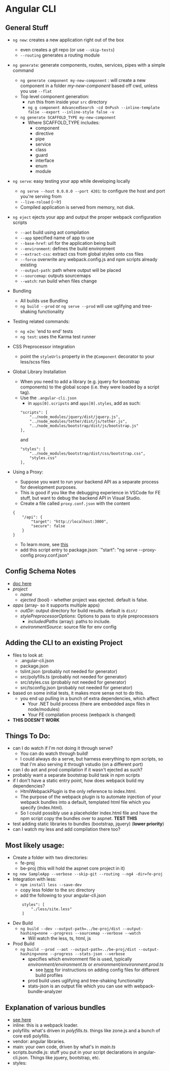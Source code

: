 Angular CLI
================

## General Stuff

- `ng new`: creates a new application right out of the box
    - even creates a git repo (or use `--skip-tests`)
    - `--routing` generates a routing module
- `ng generate`: generate components, routes, services, pipes with a simple command
    - `ng generate component my-new-component` : will create a new component in a folder *my-new-component* based off cwd, unless you use `--flat`
    - Top level component generation:
        - run this from inside your `src` directory
        - `ng g component AdvancedSearch -cd OnPush --inline-template false --export --inline-style false -v`  
    - `ng generate SCAFFOLD_TYPE my-new-component`
        - Where SCAFFOLD_TYPE includes:
            - component
            - directive
            - pipe
            - service
            - class
            - guard
            - interface
            - enum
            - module
    
- `ng serve`: easy testing your app while developing locally
    - `ng serve --host 0.0.0.0 --port 4201`: to configure the host and port you're serving from
    - `--live-roload` (--lr)
    - Compiled application is served from memory, not disk.
- `ng eject` ejects your app and output the proper webpack configuration scripts
    - `--aot` build using aot compilation
    - `--app` specified name of app to use
    - `--base-href`:  url for the application being built
    - `--environment`: defines the build environment
    - `--extract-css`: extract css from global styles onto css files
    - `--force` overwrite any webpack.config.js and npm scripts already existing
    - `--output-path`: path where output will be placed
    - `--sourcemap`: outputs sourcemaps
    - `--watch`: run build when files change
- Bundling
    - All builds use Bundling
    - `ng build --prod` or `ng serve --prod` will use uglifying and tree-shaking functionality
 - Testing related commands:
    - `ng e2e`: 'end to end' tests
    - `ng test`: uses the Karma test runner
- CSS Preprocessor integration
    - point the `styleUrls` property in the `@Component` decorator to your less/scss files
- Global Library Installation
    - When you need to add a library (e.g. jquery for bootstrap components) to the global scope (i.e. they were loaded by a script tag).
    - Use the `.angular-cli.json`
        - in `apps[0].scripsts` and `apps[0].styles`, add as such:
        ```(json)
        "scripts": [
            "../node_modules/jquery/dist/jquery.js",
            "../node_modules/tether/dist/js/tether.js",
            "../node_modules/bootstrap/dist/js/bootstrap.js"
        ],
        ```
        and
        ```(json)
        "styles": [
            "../node_modules/bootstrap/dist/css/bootstrap.css",
            "styles.css"
        ],
        ```
- Using a Proxy:
    - Suppose you want to run your backend API as a separate process for development purposes.
    - This is good if you like the debugging experience in VSCode for FE stuff, but want to debug the backend API in Visual Studio.
    - Create a file called `proxy.conf.json` with the content
    ```(json)
    {
        "/api": {
            "target": "http://localhost:3000",
            "secure": false
        }
    }
    ```
    - To learn more, see [this](https://webpack.github.io/docs/webpack-dev-server.html#proxy)
    - add this script entry to package.json: `"start": "ng serve --proxy-config proxy.conf.json"

## Config Schema Notes
- [doc here](https://github.com/angular/angular-cli/wiki/angular-cli)
- *project*
    - *name*
    - *ejected* (bool) - whether project was ejected.  default is false.
- *apps* (array- so it supports multiple apps)
    - *outDir*: output directory for build results.  default is `dist/`
    - *stylePreprocessorOptions*: Options to pass to style preprocessors
        - *includedPaths* (array): paths to include.
    - *environmentSource*: source file for env config

## Adding the CLI to an existing Project
- files to look at:
    - .angular-cli.json 
    - package.json 
    - tslint.json (probably not needed for generator)
    - src/polyfills.ts (probably not needed for generator)
    - src/styles.css (probably not needed for generator)
    - src/tsconfig.json (probably not needed for generator)
- based on some initial tests, it makes more sense not to do this.
    - you end up pulling in a bunch of extra dependencies, which affect 
        - Your .NET build process (there are embedded aspx files in node/modules)
        - Your FE compilation process (webpack is changed)
- **THIS DOESN'T WORK**

## Things To Do:
- can I do watch if I'm not doing it through serve?
    - You can do watch through build!
    - I could always do a serve, but harness everything to npm scripts, so that I'm also serving it through vstudio (on a different port)
- can I do aot and prod compilation if it wasn't ejected as such?
- probably want a separate bootstrap build task in npm scripts
- if I don't have a static entry point, how does webpack build my dependencies?
    - HtmlWebpackPlugin is the only reference to index.html.
    - The purpose of the webpack plugin is to automate injection of your webpack bundles into a default, templated html file which you specify (index.html).
    - So I could possibly use a placeholder index.html file and have the npm script copy the bundles over to aspnet.  **TEST THIS**
- test adding static libraries to bundles (bootstrap, jquery) (**lower priority**)
- can I watch my less and add compilation there too?

## Most likely usage:
- Create a folder with two directories:
    - fe-proj
    - be-proj (this will hold the aspnet core project in it)
- `ng new SampleApp --verbose --skip-git --routing --ng4 -dir=fe-proj`
- Integration with less:
    - `npm install less --save-dev`
    - copy less folder to the src directory
    - add the following to your angular-cli.json
    ```(json)
        styles": [
            "./less/site.less"
        ]
    ```
- Dev Build
    - `ng build --dev --output-path=../be-proj/dist --output-hashing=none --progress --sourcemap --verbose --watch` 
        - Will watch the less, ts, html, js 
- Prod Build
    - `ng build --prod --aot --output-path=../be-proj/dist --output-hashing=none --progress --stats-json --verbose`
        - specifies which environment file is used, typically *environment/environment.ts* or *environment/environment.prod.ts*
            - see [here](https://github.com/angular/angular-cli/wiki/build#build-targets-and-environment-files) for instructions on adding config files for different build profiles
        - prod build uses uglifying and tree-shaking functionality
        - stats-json is an output file which you can use with webpack-bundle-analyzer 

## Explanation of various bundles
- [see here](http://stackoverflow.com/questions/42010893/what-these-angualr-cli-do-inline-bundle-js-vendor-bundle-js-main-bundle-js)
- inline: this is a webpack loader.
- polyfills: what's driven in *polyfills.ts*.  things like zone.js and a bunch of core es6 polyfills.
- vendor: angular libraries.
- main: your own code, driven by what's in *main.ts*
- scripts.bundle.js: stuff you put in your script declarations in angular-cli.json.  Things like jquery, bootstrap, etc.
- styles: 

